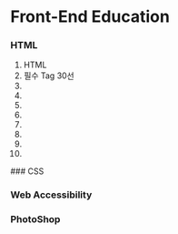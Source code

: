 # Front-End Education
### HTML
<ol>
  <li>HTML</li>
  <li>필수 Tag 30선</li>
  <li></li>
  <li></li>
  <li></li>
  <li></li>
  <li></li>
  <li></li>
  <li></li>
  <li></li>
</ol>
### CSS

### Web Accessibility

### PhotoShop

